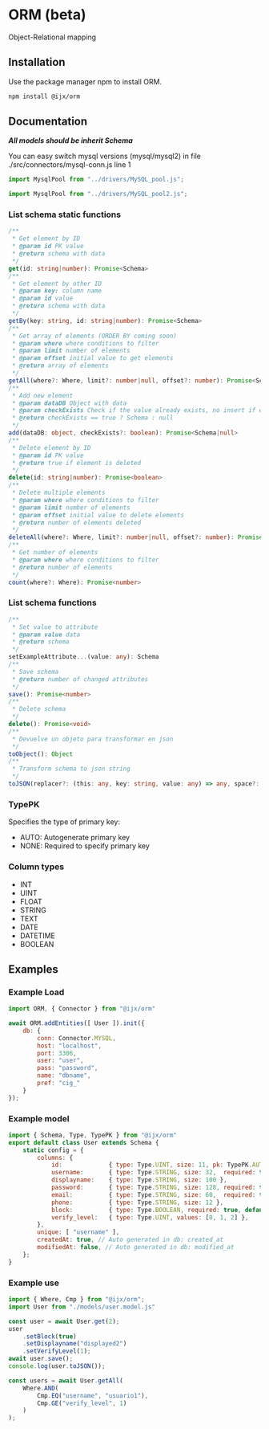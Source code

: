 # ORM (beta)

Object-Relational mapping

## Installation

Use the package manager npm to install ORM.

```bash
npm install @ijx/orm
```

## Documentation
***All models should be inherit Schema***

You can easy switch mysql versions (mysql/mysql2) in file ./src/connectors/mysql-conn.js line 1
```js
import MysqlPool from "../drivers/MySQL_pool.js";
```
```js
import MysqlPool from "../drivers/MySQL_pool2.js";
```

### List schema static functions

```typescript
/**
 * Get element by ID
 * @param id PK value
 * @return schema with data
 */
get(id: string|number): Promise<Schema>
/**
 * Get element by other ID
 * @param key: column name
 * @param id value
 * @return schema with data
 */
getBy(key: string, id: string|number): Promise<Schema>
/**
 * Get array of elements (ORDER BY coming soon)
 * @param where where conditions to filter
 * @param limit number of elements
 * @param offset initial value to get elements
 * @return array of elements
 */
getAll(where?: Where, limit?: number|null, offset?: number): Promise<Schema[]>
/**
 * Add new element
 * @param dataDB Object with data
 * @param checkExists Check if the value already exists, no insert if exists
 * @return checkExists == true ? Schema : null
 */
add(dataDB: object, checkExists?: boolean): Promise<Schema|null>
/**
 * Delete element by ID
 * @param id PK value
 * @return true if element is deleted
 */
delete(id: string|number): Promise<boolean>
/**
 * Delete multiple elements
 * @param where where conditions to filter
 * @param limit number of elements
 * @param offset initial value to delete elements
 * @return number of elements deleted
 */
deleteAll(where?: Where, limit?: number|null, offset?: number): Promise<number>
/**
 * Get number of elements
 * @param where where conditions to filter
 * @return number of elements
 */
count(where?: Where): Promise<number>
```

 ### List schema functions
 ```typescript
 /**
  * Set value to attribute
  * @param value data
  * @return schema
  */
 setExampleAttribute...(value: any): Schema
 /**
  * Save schema
  * @return number of changed attributes
  */
 save(): Promise<number>
 /**
  * Delete schema
  */
 delete(): Promise<void>
 /**
  * Devuelve un objeto para transformar en json
  */
 toObject(): Object
 /**
  * Transform schema to json string
  */
 toJSON(replacer?: (this: any, key: string, value: any) => any, space?: string | number): string
 ```

 ### TypePK
 Specifies the type of primary key:
 - AUTO: Autogenerate primary key
 - NONE: Required to specify primary key

 ### Column types
- INT
- UINT
- FLOAT
- STRING
- TEXT
- DATE
- DATETIME
- BOOLEAN
 

## Examples

### Example Load
```javascript
import ORM, { Connector } from "@ijx/orm"

await ORM.addEntities([ User ]).init({
	db: {
		conn: Connector.MYSQL,
		host: "localhost",
		port: 3306,
		user: "user",
		pass: "password",
		name: "dbname",
		pref: "cig_"
	}
});
```

### Example model
```javascript
import { Schema, Type, TypePK } from "@ijx/orm"
export default class User extends Schema {
	static config = {
		columns: {
			id:				{ type: Type.UINT, size: 11, pk: TypePK.AUTO },
			username:		{ type: Type.STRING, size: 32,	required: true },
			displayname:	{ type: Type.STRING, size: 100 },
			password:		{ type: Type.STRING, size: 128,	required: true },
			email:			{ type: Type.STRING, size: 60,	required: true },
			phone:			{ type: Type.STRING, size: 12 },
			block:			{ type: Type.BOOLEAN, required: true, default: false },
			verify_level:	{ type: Type.UINT, values: [0, 1, 2] },
		},
		unique: [ "username" ],
		createdAt: true, // Auto generated in db: created_at
		modifiedAt: false, // Auto generated in db: modified_at
	};
}
```

### Example use
```javascript
import { Where, Cmp } from "@ijx/orm";
import User from "./models/user.model.js"

const user = await User.get(2);
user
	.setBlock(true)
	.setDisplayname("displayed2")
	.setVerifyLevel(1);
await user.save();
console.log(user.toJSON());

const users = await User.getAll(
	Where.AND(
		Cmp.EQ("username", "usuario1"),
		Cmp.GE("verify_level", 1)
	)
);
```
